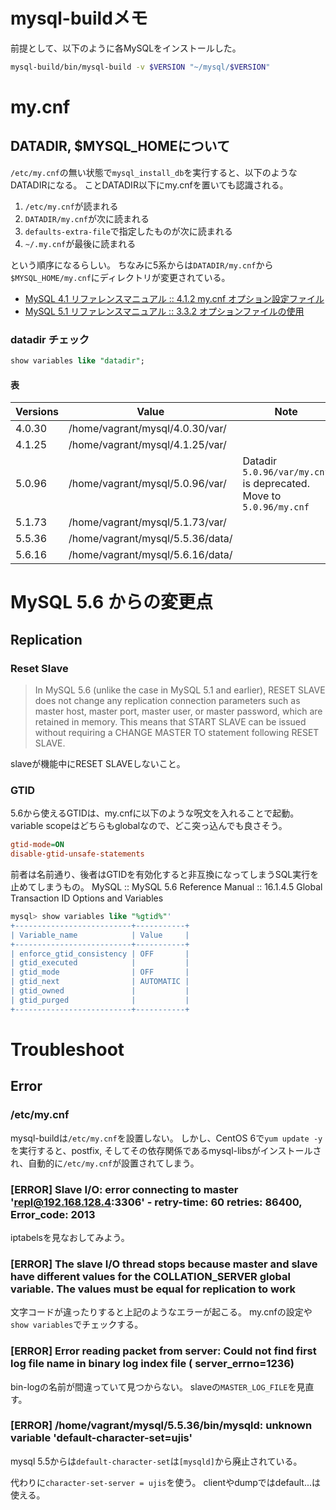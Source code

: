 # mysql-buildメモ

前提として、以下のように各MySQLをインストールした。

```sh
mysql-build/bin/mysql-build -v $VERSION "~/mysql/$VERSION"
```

# my.cnf

## DATADIR, $MYSQL_HOMEについて

`/etc/my.cnf`の無い状態で`mysql_install_db`を実行すると、以下のようなDATADIRになる。
ことDATADIR以下にmy.cnfを置いても認識される。

1. `/etc/my.cnf`が読まれる
1. `DATADIR/my.cnf`が次に読まれる
1. `defaults-extra-file`で指定したものが次に読まれる
1. `~/.my.cnf`が最後に読まれる

という順序になるらしい。
ちなみに5系からは`DATADIR/my.cnf`から`$MYSQL_HOME/my.cnf`にディレクトリが変更されている。

* [MySQL 4.1 リファレンスマニュアル :: 4.1.2 my.cnf オプション設定ファイル](http://dev.mysql.com/doc/refman/4.1/ja/option-files.html)
* [MySQL 5.1 リファレンスマニュアル :: 3.3.2 オプションファイルの使用](http://dev.mysql.com/doc/refman/5.1/ja/option-files.html)

### datadir チェック

```sql
show variables like "datadir";
```

#### 表

| Versions | Value                            | Note                                               |
|----------|----------------------------------|----------------------------------------------------|
| 4.0.30   | /home/vagrant/mysql/4.0.30/var/  |                                                    |
| 4.1.25   | /home/vagrant/mysql/4.1.25/var/  |                                                    |
| 5.0.96   | /home/vagrant/mysql/5.0.96/var/  | Datadir `5.0.96/var/my.cnf` is deprecated. Move to `5.0.96/my.cnf` |
| 5.1.73   | /home/vagrant/mysql/5.1.73/var/  |                                                    |
| 5.5.36   | /home/vagrant/mysql/5.5.36/data/ |                                                    |
| 5.6.16   | /home/vagrant/mysql/5.6.16/data/ |                                                    |

# MySQL 5.6 からの変更点

## Replication

### Reset Slave

> In MySQL 5.6 (unlike the case in MySQL 5.1 and earlier), RESET SLAVE does not change any replication connection parameters such as master host, master port, master user, or master password, which are retained in memory. This means that START SLAVE can be issued without requiring a CHANGE MASTER TO statement following RESET SLAVE.

slaveが機能中にRESET SLAVEしないこと。

### GTID

5.6から使えるGTIDは、my.cnfに以下のような呪文を入れることで起動。
variable scopeはどちらもglobalなので、どこ突っ込んでも良さそう。

```ini
gtid-mode=ON
disable-gtid-unsafe-statements
```

前者は名前通り、後者はGTIDを有効化すると非互換になってしまうSQL実行を止めてしまうもの。
MySQL :: MySQL 5.6 Reference Manual :: 16.1.4.5 Global Transaction ID Options and Variables

```sql
mysql> show variables like "%gtid%"'
+--------------------------+-----------+
| Variable_name            | Value     |
+--------------------------+-----------+
| enforce_gtid_consistency | OFF       |
| gtid_executed            |           |
| gtid_mode                | OFF       |
| gtid_next                | AUTOMATIC |
| gtid_owned               |           |
| gtid_purged              |           |
+--------------------------+-----------+
```

# Troubleshoot

## Error

### /etc/my.cnf

mysql-buildは`/etc/my.cnf`を設置しない。
しかし、CentOS 6で`yum update -y`を実行すると、postfix, そしてその依存関係であるmysql-libsがインストールされ、自動的に`/etc/my.cnf`が設置されてしまう。

### [ERROR] Slave I/O: error connecting to master 'repl@192.168.128.4:3306' - retry-time: 60  retries: 86400, Error_code: 2013

iptabelsを見なおしてみよう。

### [ERROR] The slave I/O thread stops because master and slave have different values for the COLLATION_SERVER global variable. The values must be equal for replication to work

文字コードが違ったりすると上記のようなエラーが起こる。
my.cnfの設定や`show variables`でチェックする。

### [ERROR] Error reading packet from server: Could not find first log file name in binary log index file ( server_errno=1236)

bin-logの名前が間違っていて見つからない。
slaveの`MASTER_LOG_FILE`を見直す。

### [ERROR] /home/vagrant/mysql/5.5.36/bin/mysqld: unknown variable 'default-character-set=ujis'

mysql 5.5からは`default-character-set`は`[mysqld]`から廃止されている。

代わりに`character-set-server = ujis`を使う。
clientやdumpではdefault...は使える。